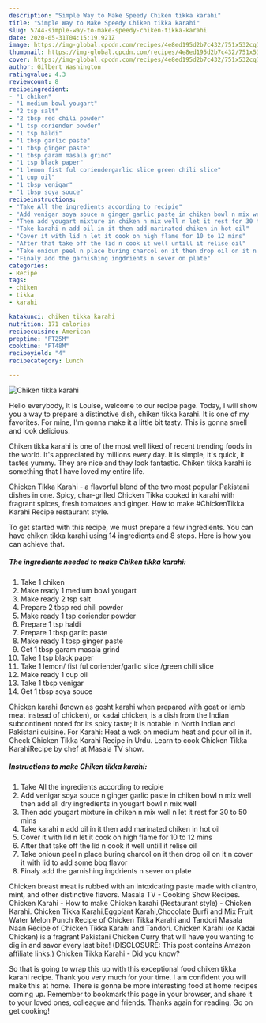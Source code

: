 ```yaml
---
description: "Simple Way to Make Speedy Chiken tikka karahi"
title: "Simple Way to Make Speedy Chiken tikka karahi"
slug: 5744-simple-way-to-make-speedy-chiken-tikka-karahi
date: 2020-05-31T04:15:19.921Z
image: https://img-global.cpcdn.com/recipes/4e8ed195d2b7c432/751x532cq70/chiken-tikka-karahi-recipe-main-photo.jpg
thumbnail: https://img-global.cpcdn.com/recipes/4e8ed195d2b7c432/751x532cq70/chiken-tikka-karahi-recipe-main-photo.jpg
cover: https://img-global.cpcdn.com/recipes/4e8ed195d2b7c432/751x532cq70/chiken-tikka-karahi-recipe-main-photo.jpg
author: Gilbert Washington
ratingvalue: 4.3
reviewcount: 8
recipeingredient:
- "1 chiken"
- "1 medium bowl yougart"
- "2 tsp salt"
- "2 tbsp red chili powder"
- "1 tsp coriender powder"
- "1 tsp haldi"
- "1 tbsp garlic paste"
- "1 tbsp ginger paste"
- "1 tbsp garam masala grind"
- "1 tsp black paper"
- "1 lemon fist ful coriendergarlic slice green chili slice"
- "1 cup oil"
- "1 tbsp venigar"
- "1 tbsp soya souce"
recipeinstructions:
- "Take All the ingredients according to recipie"
- "Add venigar soya souce n ginger garlic paste in chiken bowl n mix well then add all dry ingredients in yougart bowl n mix well"
- "Then add yougart mixture in chiken n mix well n let it rest for 30 to 50 mins"
- "Take karahi n add oil in it then add marinated chiken in hot oil"
- "Cover it with lid n let it cook on high flame for 10 to 12 mins"
- "After that take off the lid n cook it well untill it relise oil"
- "Take onioun peel n place buring charcol on it then drop oil on it n cover it with lid to add some bbq flavor"
- "Finaly add the garnishing ingdrients n sever on plate"
categories:
- Recipe
tags:
- chiken
- tikka
- karahi

katakunci: chiken tikka karahi 
nutrition: 171 calories
recipecuisine: American
preptime: "PT25M"
cooktime: "PT48M"
recipeyield: "4"
recipecategory: Lunch

---
```



![Chiken tikka karahi](https://img-global.cpcdn.com/recipes/4e8ed195d2b7c432/751x532cq70/chiken-tikka-karahi-recipe-main-photo.jpg)

Hello everybody, it is Louise, welcome to our recipe page. Today, I will show you a way to prepare a distinctive dish, chiken tikka karahi. It is one of my favorites. For mine, I'm gonna make it a little bit tasty. This is gonna smell and look delicious.

Chiken tikka karahi is one of the most well liked of recent trending foods in the world. It's appreciated by millions every day. It is simple, it's quick, it tastes yummy. They are nice and they look fantastic. Chiken tikka karahi is something that I have loved my entire life.

Chicken Tikka Karahi - a flavorful blend of the two most popular Pakistani dishes in one. Spicy, char-grilled Chicken Tikka cooked in karahi with fragrant spices, fresh tomatoes and ginger. How to make #ChickenTikka Karahi Recipe restaurant style.


To get started with this recipe, we must prepare a few ingredients. You can have chiken tikka karahi using 14 ingredients and 8 steps. Here is how you can achieve that.

<!--inarticleads1-->

##### The ingredients needed to make Chiken tikka karahi:

1. Take 1 chiken
1. Make ready 1 medium bowl yougart
1. Make ready 2 tsp salt
1. Prepare 2 tbsp red chili powder
1. Make ready 1 tsp coriender powder
1. Prepare 1 tsp haldi
1. Prepare 1 tbsp garlic paste
1. Make ready 1 tbsp ginger paste
1. Get 1 tbsp garam masala grind
1. Take 1 tsp black paper
1. Take 1 lemon/ fist ful coriender/garlic slice /green chili slice
1. Make ready 1 cup oil
1. Take 1 tbsp venigar
1. Get 1 tbsp soya souce


Chicken karahi (known as gosht karahi when prepared with goat or lamb meat instead of chicken), or kadai chicken, is a dish from the Indian subcontinent noted for its spicy taste; it is notable in North Indian and Pakistani cuisine. For Karahi: Heat a wok on medium heat and pour oil in it. Check Chicken Tikka Karahi Recipe in Urdu. Learn to cook Chicken Tikka KarahiRecipe by chef at Masala TV show. 

<!--inarticleads2-->

##### Instructions to make Chiken tikka karahi:

1. Take All the ingredients according to recipie
1. Add venigar soya souce n ginger garlic paste in chiken bowl n mix well then add all dry ingredients in yougart bowl n mix well
1. Then add yougart mixture in chiken n mix well n let it rest for 30 to 50 mins
1. Take karahi n add oil in it then add marinated chiken in hot oil
1. Cover it with lid n let it cook on high flame for 10 to 12 mins
1. After that take off the lid n cook it well untill it relise oil
1. Take onioun peel n place buring charcol on it then drop oil on it n cover it with lid to add some bbq flavor
1. Finaly add the garnishing ingdrients n sever on plate


Chicken breast meat is rubbed with an intoxicating paste made with cilantro, mint, and other distinctive flavors. Masala TV - Cooking Show Recipes. Chicken Karahi - How to make Chicken karahi (Restaurant style) - Chicken Karahi. Chicken Tikka Karahi,Eggplant Karahi,Chocolate Burfi and Mix Fruit Water Melon Punch Recipe of Chicken Tikka Karahi and Tandori Masala Naan Recipe of Chicken Tikka Karahi and Tandori. Chicken Karahi (or Kadai Chicken) is a fragrant Pakistani Chicken Curry that will have you wanting to dig in and savor every last bite! (DISCLOSURE: This post contains Amazon affiliate links.) Chicken Tikka Karahi - Did you know? 

So that is going to wrap this up with this exceptional food chiken tikka karahi recipe. Thank you very much for your time. I am confident you will make this at home. There is gonna be more interesting food at home recipes coming up. Remember to bookmark this page in your browser, and share it to your loved ones, colleague and friends. Thanks again for reading. Go on get cooking!
